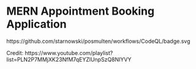 <h1>MERN Appointment Booking Application</h1>
https://github.com/starnowski/posmulten/workflows/CodeQL/badge.svg
<p>Credit: https://www.youtube.com/playlist?list=PLN2P7MMjXK23NfM7qEYZlUnpSzQ8NIYVY</p>